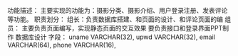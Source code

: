 功能描述：
主要实现的功能为：摄影分类、摄影介绍、用户登录注册、发表评论等功能。
职责划分：
组长：负责数据库搭建、和页面的设计、和评论页面的编
组员：
主要负责页面编写，实现静态页面的交互效果
要负责接口和登录界面PPT制作
数据库设计
字段： 
  uname VARCHAR(32),
  upwd VARCHAR(32),
  email VARCHAR(64),
  phone VARCHAR(16), 

